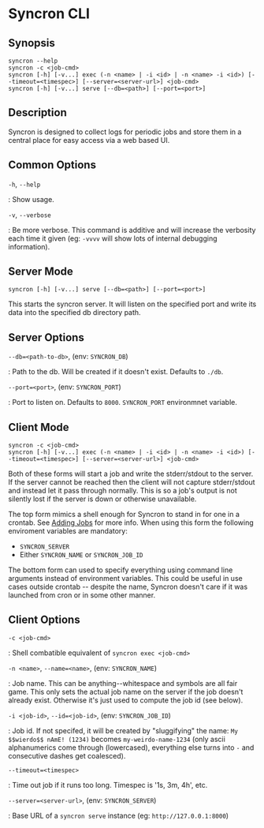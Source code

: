 Syncron CLI
===========

Synopsis
--------

    syncron --help
    syncron -c <job-cmd>
    syncron [-h] [-v...] exec (-n <name> | -i <id> | -n <name> -i <id>) [--timeout=<timespec>] [--server=<server-url>] <job-cmd>
    syncron [-h] [-v...] serve [--db=<path>] [--port=<port>]

Description
-----------

Syncron is designed to collect logs for periodic jobs and store them in a
central place for easy access via a web based UI.

Common Options
--------------

`-h`, `--help`

: Show usage.

`-v`, `--verbose`

: Be more verbose. This command is additive and will increase the verbosity
  each time it given (eg: `-vvvv` will show lots of internal debugging
  information).

Server Mode
-----------

    syncron [-h] [-v...] serve [--db=<path>] [--port=<port>]

This starts the syncron server. It will listen on the specified port and
write its data into the specified db directory path.

Server Options
--------------

`--db=<path-to-db>`, (env: `SYNCRON_DB`)

: Path to the db. Will be created if it doesn't exist. Defaults to
  `./db`.

`--port=<port>`, (env: `SYNCRON_PORT`)

: Port to listen on. Defaults to `8000`.
  `SYNCRON_PORT` environmnet variable.

Client Mode
-----------

    syncron -c <job-cmd>
    syncron [-h] [-v...] exec (-n <name> | -i <id> | -n <name> -i <id>) [--timeout=<timespec>] [--server=<server-url>] <job-cmd>

Both of these forms will start a job and write the stderr/stdout to the
server. If the server cannot be reached then the client will not capture
stderr/stdout and instead let it pass through normally. This is so a job's
output is not silently lost if the server is down or otherwise unavailable.

The top form mimics a shell enough for Syncron to stand in for one in a
crontab. See [Adding Jobs](docs/adding-jobs.md) for more info. When using
this form the following enviroment variables are mandatory:

  - `SYNCRON_SERVER`
  - Either `SYNCRON_NAME` or `SYNCRON_JOB_ID`

The bottom form can used to specify everything using command line arguments
instead of environment variables. This could be useful in use cases outside
crontab -- despite the name, Syncron doesn't care if it was launched from
cron or in some other manner.

Client Options
--------------

`-c <job-cmd>`

: Shell combatible equivalent of `syncron exec <job-cmd>`

`-n <name>`, `--name=<name>`, (env: `SYNCRON_NAME`)

: Job name. This can be anything--whitespace and symbols are all fair
  game. This only sets the actual job name on the server if the job doesn't
  already exist. Otherwise it's just used to compute the job id (see below).

`-i <job-id>`, `--id=<job-id>`, (env: `SYNCRON_JOB_ID`)

: Job id. If not specifed, it will be created by "sluggifying" the name: `My
  $$wierdo$$ nAmE! (1234)` becomes `my-weirdo-name-1234` (only ascii
  alphanumerics come through (lowercased), everything else turns into `-`
  and consecutive dashes get coalesced).

`--timeout=<timespec>`

: Time out job if it runs too long. Timespec is '1s, 3m, 4h', etc.

`--server=<server-url>`, (env: `SYNCRON_SERVER`)

: Base URL of a `syncron serve` instance (eg: `http://127.0.0.1:8000`)
